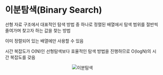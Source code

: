 # 이분탐색(Binary Search)
선형 자료 구조에서 대표적인 탐색 방법 중 하나로 정렬된 배열에서 탐색 범위를 절반씩 줄여가며 찾고자 하는 값을 찾는 방법

이미 정렬되어 있는 배열에만 사용할 수 있음

시간 복잡도가 O(N)인 선형탐색보다 효율적인 탐색 방법을 진행하므로 O(logN)의 시간 복잡도를 갖음

<div align = "center">
  
  ![이분탐색](https://user-images.githubusercontent.com/71704350/150706615-799f5d22-3889-4008-b9db-6b37debd9757.png)
  
</div>

